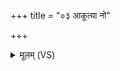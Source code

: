 +++
title = "०३ आकूत्या नो"

+++
<details><summary>मूलम् (VS)</summary>

आकू॑त्या नो बृहस्पत॒ आकू॑त्या न॒ उपा ग॑हि। अथो॒ भग॑स्य नो धे॒ह्यथो॑ नः सु॒हवो॑ भव ॥
</details>